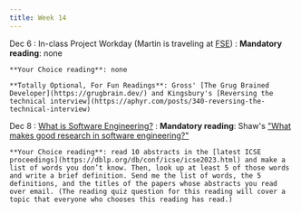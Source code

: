 ```yaml
---
title: Week 14
---
```


Dec 6
: In-class Project Workday (Martin is traveling at [FSE](https://conf.researchr.org/home/fse-2023))
  : **Mandatory reading**: none

    **Your Choice reading**: none

    **Totally Optional, For Fun Readings**: Gross' [The Grug Brained Developer](https://grugbrain.dev/) and Kingsbury's [Reversing the technical interview](https://aphyr.com/posts/340-reversing-the-technical-interview)

Dec 8
: [What is Software Engineering?](../assets/lecture-25-se-research.pdf)
  : **Mandatory reading**: Shaw's ["What makes good research in software engineering?"](../assets/good-se.pdf)
  
    **Your Choice reading**: read 10 abstracts in the [latest ICSE proceedings](https://dblp.org/db/conf/icse/icse2023.html) and make a list of words you don’t know. Then, look up at least 5 of those words and write a brief definition. Send me the list of words, the 5 definitions, and the titles of the papers whose abstracts you read over email. (The reading quiz question for this reading will cover a topic that everyone who chooses this reading has read.)
